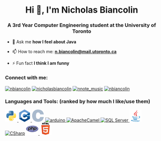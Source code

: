 <!---

# Nicholas Biancolin

*that's me!*   
* UofT EngSci 2t6 (eventually Machine Learning Major?)   
* Sometimes I code stuff because its fun,   
    * Sometimes I code because I have to.    
     
Djikstra's algorithm goes hard

## Some Cool Projects:
* Image Cropping/Resizing Tool
*Written in C, a program that implements Seam Carving, which is a content-aware image resizing technique where the image is reduced in size by one pixel of width at a time*

* Zone Wars Minecraft Spigot Plugin
*A Minecraft Spigot Plugin that recreates the fortnite game mode Zone Wars in Minecraft.*


--->

<h1 align="center">Hi 👋, I'm Nicholas Biancolin</h1>
<h3 align="center">A 3rd Year Computer Engineering student at the University of Toronto</h3>

- 💬 Ask me  **how I feel about Java**

- 📫 How to reach me:  **n.biancolin@mail.utoronto.ca**

- ⚡ Fun fact  **I think I am funny**

<h3 align="left">Connect with me:</h3>
<p align="left">
<a href="https://twitter.com/nbiancolin" target="blank"><img align="center" src="https://raw.githubusercontent.com/rahuldkjain/github-profile-readme-generator/master/src/images/icons/Social/twitter.svg" alt="nbiancolin" height="30" width="40" /></a>
<a href="https://linkedin.com/in/nbiancolin" target="blank"><img align="center" src="https://raw.githubusercontent.com/rahuldkjain/github-profile-readme-generator/master/src/images/icons/Social/linked-in-alt.svg" alt="nicholasbiancolin" height="30" width="40" /></a>
<a href="https://instagram.com/nnote_music" target="blank"><img align="center" src="https://raw.githubusercontent.com/rahuldkjain/github-profile-readme-generator/master/src/images/icons/Social/instagram.svg" alt="nnote_music" height="30" width="40" /></a>
<a href="https://www.leetcode.com/nbiancolin" target="blank"><img align="center" src="https://raw.githubusercontent.com/rahuldkjain/github-profile-readme-generator/master/src/images/icons/Social/leet-code.svg" alt="nbiancolin" height="30" width="40" /></a>
</p>

<h3 align="left">Languages and Tools: (ranked by how much I like/use them)</h3>
<p align="left"> 
   <a href="https://www.python.org" target="_blank" rel="noreferrer"> <img src="https://raw.githubusercontent.com/devicons/devicon/master/icons/python/python-original.svg" alt="python" width="40" height="40"/> </a> 
   <a href="https://www.w3schools.com/cpp/" target="_blank" rel="noreferrer"> <img src="https://raw.githubusercontent.com/devicons/devicon/master/icons/cplusplus/cplusplus-original.svg" alt="cplusplus" width="40" height="40"/> </a>
   <a href="https://www.cprogramming.com/" target="_blank" rel="noreferrer"> <img src="https://raw.githubusercontent.com/devicons/devicon/master/icons/c/c-original.svg" alt="c" width="40" height="40"/> </a> 
   <a href="https://www.arduino.cc/" target="_blank" rel="noreferrer"> <img src="https://cdn.worldvectorlogo.com/logos/arduino-1.svg" alt="arduino" width="40" height="40"/> </a> 
   <a href="https://camel.apache.org/manual/faq/what-is-camel.html" target=_blank rel="noreferrer"> <img src="https://encrypted-tbn0.gstatic.com/images?q=tbn:ANd9GcQcl4nb7bx7Jif1Nsup0Fdae7kzKFiXSto2uQ&s" alt="ApacheCamel" width="40" height="40"/> </a>
   <a href="https://www.microsoft.com/en-us/sql-server/sql-server-2022" target="_blank" rel="noreferrer"> <img src="https://cdn-icons-png.flaticon.com/512/5968/5968364.png" alt="SQL Server" width="40" height="40"/> </a> 
   <a href="https://www.java.com" target="_blank" rel="noreferrer"> <img src="https://raw.githubusercontent.com/devicons/devicon/master/icons/java/java-original.svg" alt="java" width="40" height="40"/> </a> 
   <a href="https://learn.microsoft.com/en-us/dotnet/csharp/" target="_blank" rel="noreferrer"> <img src="https://seeklogo.com/images/C/c-sharp-c-logo-02F17714BA-seeklogo.com.png" alt="CSharp" width="40" height="40"></a>
   <a href="https://www.php.net" target="_blank" rel="noreferrer"> <img src="https://raw.githubusercontent.com/devicons/devicon/master/icons/php/php-original.svg" alt="php" width="40" height="40"/> </a> 
   <a href="https://www.w3.org/html/" target="_blank" rel="noreferrer"> <img src="https://raw.githubusercontent.com/devicons/devicon/master/icons/html5/html5-original-wordmark.svg" alt="html5" width="40" height="40"/> </a>  
   
</p>

